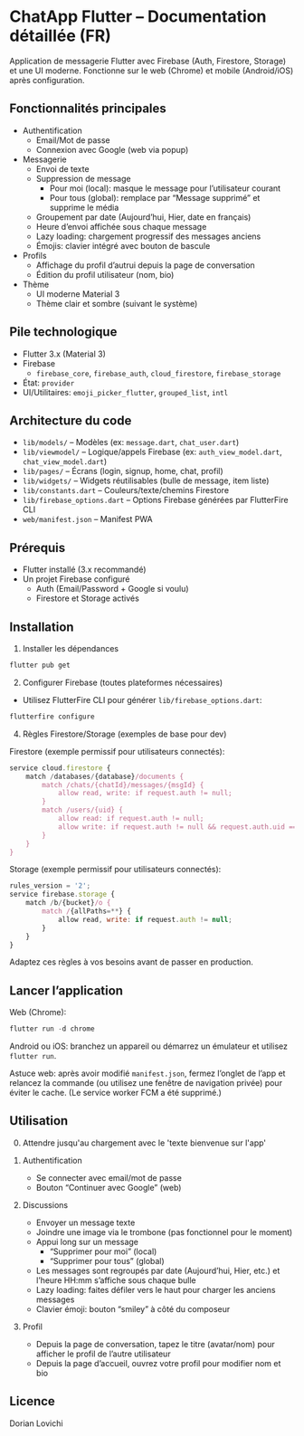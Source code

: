 # ChatApp Flutter – Documentation détaillée (FR)

Application de messagerie Flutter avec Firebase (Auth, Firestore, Storage) et une UI moderne. Fonctionne sur le web (Chrome) et mobile (Android/iOS) après configuration.

## Fonctionnalités principales

- Authentification
  - Email/Mot de passe
  - Connexion avec Google (web via popup)
- Messagerie
  - Envoi de texte
  - Suppression de message
    - Pour moi (local): masque le message pour l’utilisateur courant
    - Pour tous (global): remplace par “Message supprimé” et supprime le média
  - Groupement par date (Aujourd’hui, Hier, date en français)
  - Heure d’envoi affichée sous chaque message
  - Lazy loading: chargement progressif des messages anciens
  - Émojis: clavier intégré avec bouton de bascule
- Profils
  - Affichage du profil d’autrui depuis la page de conversation
  - Édition du profil utilisateur (nom, bio)
- Thème
  - UI moderne Material 3
  - Thème clair et sombre (suivant le système)

## Pile technologique

- Flutter 3.x (Material 3)
- Firebase
  - `firebase_core`, `firebase_auth`, `cloud_firestore`, `firebase_storage`
- État: `provider`
- UI/Utilitaires: `emoji_picker_flutter`, `grouped_list`, `intl`

## Architecture du code

- `lib/models/` – Modèles (ex: `message.dart`, `chat_user.dart`)
- `lib/viewmodel/` – Logique/appels Firebase (ex: `auth_view_model.dart`, `chat_view_model.dart`)
- `lib/pages/` – Écrans (login, signup, home, chat, profil)
- `lib/widgets/` – Widgets réutilisables (bulle de message, item liste)
- `lib/constants.dart` – Couleurs/texte/chemins Firestore
- `lib/firebase_options.dart` – Options Firebase générées par FlutterFire CLI
- `web/manifest.json` – Manifest PWA

## Prérequis

- Flutter installé (3.x recommandé)
- Un projet Firebase configuré
  - Auth (Email/Password + Google si voulu)
  - Firestore et Storage activés

## Installation

1. Installer les dépendances

```powershell
flutter pub get
```

2. Configurer Firebase (toutes plateformes nécessaires)

- Utilisez FlutterFire CLI pour générer `lib/firebase_options.dart`:

```powershell
flutterfire configure
```

4. Règles Firestore/Storage (exemples de base pour dev)

Firestore (exemple permissif pour utilisateurs connectés):

```js
service cloud.firestore {
	match /databases/{database}/documents {
		match /chats/{chatId}/messages/{msgId} {
			allow read, write: if request.auth != null;
		}
		match /users/{uid} {
			allow read: if request.auth != null;
			allow write: if request.auth != null && request.auth.uid == uid;
		}
	}
}
```

Storage (exemple permissif pour utilisateurs connectés):

```js
rules_version = '2';
service firebase.storage {
	match /b/{bucket}/o {
		match /{allPaths=**} {
			allow read, write: if request.auth != null;
		}
	}
}
```

Adaptez ces règles à vos besoins avant de passer en production.

## Lancer l’application

Web (Chrome):

```powershell
flutter run -d chrome
```

Android ou iOS: branchez un appareil ou démarrez un émulateur et utilisez `flutter run`.

Astuce web: après avoir modifié `manifest.json`, fermez l’onglet de l’app et relancez la commande (ou utilisez une fenêtre de navigation privée) pour éviter le cache. (Le service worker FCM a été supprimé.)

## Utilisation
0. Attendre jusqu'au chargement avec le 'texte bienvenue sur l'app'

1. Authentification

   - Se connecter avec email/mot de passe
   - Bouton “Continuer avec Google” (web)

2. Discussions

   - Envoyer un message texte
   - Joindre une image via le trombone (pas fonctionnel pour le moment)
   - Appui long sur un message
     - “Supprimer pour moi” (local)
     - “Supprimer pour tous” (global)
   - Les messages sont regroupés par date (Aujourd’hui, Hier, etc.) et l’heure HH:mm s’affiche sous chaque bulle
   - Lazy loading: faites défiler vers le haut pour charger les anciens messages
   - Clavier émoji: bouton “smiley” à côté du composeur

3. Profil

   - Depuis la page de conversation, tapez le titre (avatar/nom) pour afficher le profil de l’autre utilisateur
   - Depuis la page d’accueil, ouvrez votre profil pour modifier nom et bio

## Licence

Dorian Lovichi

